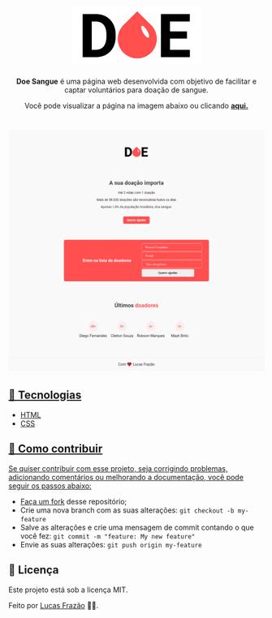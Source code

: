 <h1 align="center">
  <img alt="Logo Doe Sangue" src="logo2.png" />
</h1>

<p align="center"> <strong>Doe Sangue</strong> é uma página web desenvolvida com objetivo de facilitar e captar voluntários para doação de sangue. </p>

<p align="center"> Você pode visualizar a página na imagem abaixo ou clicando <strong> <a href="https://projeto-doe-sangue.netlify.app/" title="doe-sangue">aqui.</strong> </p>

<h1 align="center">
  <img alt="Layout Página Principal" src="layout.png" />
</h1> 

## 🚀 Tecnologias
* HTML
* CSS

## 🤔 Como contribuir
Se quiser contribuir com esse projeto, seja corrigindo problemas, adicionando comentários ou melhorando a documentação, você pode seguir os passos abaixo:
* Faça [um fork](https://help.github.com/pt/github/getting-started-with-github/fork-a-repo) desse repositório;
* Crie uma nova branch com as suas alterações: `git checkout -b my-feature`
* Salve as alterações e crie uma mensagem de commit contando o que você fez: `git commit -m "feature: My new feature"`
* Envie as suas alterações: `git push origin my-feature`


## 📝 Licença
Este projeto está sob a licença MIT.

Feito por [Lucas Frazão](https://www.linkedin.com/in/lucas-frazaao/) 👋🏻.
